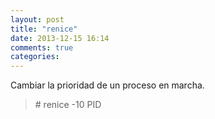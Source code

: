 ```yaml
---
layout: post
title: "renice"
date: 2013-12-15 16:14
comments: true
categories: 
---
```

Cambiar la prioridad de un proceso en marcha.

>\# renice -10 PID

